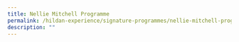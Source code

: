 ```yaml
---
title: Nellie Mitchell Programme
permalink: /hildan-experience/signature-programmes/nellie-mitchell-programme/
description: ""
---
```

